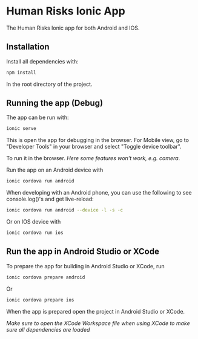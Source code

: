 # Human Risks Ionic App

The Human Risks Ionic app for both Android and IOS.

## Installation

Install all dependencies with:

```bash
npm install
```

In the root directory of the project.

## Running the app (Debug)

The app can be run with:

```bash
ionic serve
```

This is open the app for debugging in the browser. For Mobile view, go to "Developer Tools" in your browser and select "Toggle device toolbar".


To run it in the browser. _Here some features won't work, e.g. camera_.

Run the app on an Android device with
```bash
ionic cordova run android
```

When developing with an Android phone, you can use the following to see console.log()'s and get live-reload:
```bash
ionic cordova run android --device -l -s -c
```

Or on IOS device with
```bash
ionic cordova run ios
```
## Run the app in Android Studio or XCode

To prepare the app for building in Android Studio or XCode, run
```bash
ionic cordova prepare android
```

Or
```bash
ionic cordova prepare ios
```

When the app is prepared open the project in Android Studio or XCode.

*Make sure to open the XCode Workspace file when using XCode to make sure all dependencies are loaded*
